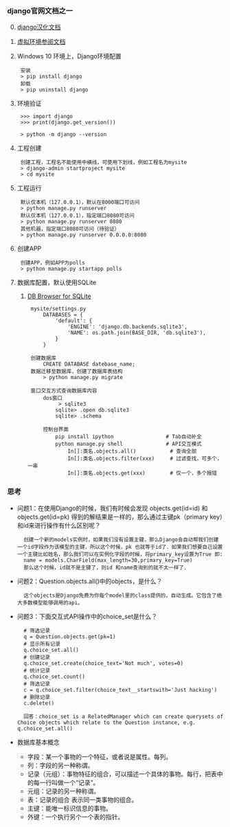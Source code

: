 ### django官网文档之一 ###
0. [django汉化文档](https://docs.djangoproject.com/zh-hans/2.2/)
1. [虚拟环境参阅文档](http://blog.51cto.com/de8ug/2087144)
2. Windows 10 环境上，Django环境配置
	
		安装
		> pip install django
		卸载
		> pip uninstall django

3. 环境验证

		>>> import django
		>>> print(django.get_version())

		> python -m django --version

4. 工程创建

		创建工程，工程名不能使用中横线，可使用下划线，例如工程名为mysite
		> django-admin startproject mysite
		> cd mysite
5. 工程运行

		默认仅本机（127.0.0.1），默认在8000端口可访问
		> python manage.py runserver
		默认仅本机（127.0.0.1），指定端口8080可访问
		> python manage.py runserver 8080
		其他机器，指定端口8080可访问（待验证）
		> python manage.py runserver 0.0.0.0:8080
6. 创建APP
		
		创建APP，例如APP为polls
		> python manage.py startapp polls

7. 数据库配置，默认使用SQLite
	1. [DB Browser for SQLite](http://www.sqlitebrowser.org/dl/)

			mysite/settings.py
				DATABASES = {
				    'default': {
				        'ENGINE': 'django.db.backends.sqlite3',
				        'NAME': os.path.join(BASE_DIR, 'db.sqlite3'),
				    }
				}
	
			创建数据库
				CREATE DATABASE datebase_name;
			数据迁移至数据库，创建了数据库表结构
				> python manage.py migrate
	
			窗口交互方式查询数据库内容		 
				dos窗口
					 > sqlite3
					sqlite> .open db.sqlite3
					sqlite> .schema

				控制台界面
					pip install ipython					# Tab自动补全
					python manage.py shell				# API交互模式	
						In[]:类名.objects.all()			# 查询全部
						In[]:类名.objects.filter(xxx)		# 过滤查找，可多个，一串		
						In[]:类名.objects.get(xxx)		# 仅一个，多个报错

### 思考 ###
- 问题1：在使用Django的时候，我们有时候会发现 objects.get(id=id) 和 objects.get(id=pk) 得到的解结果是一样的，那么通过主键pk（primary key）和id来进行操作有什么区别呢？ 


		创建一个新的models实例时，如果我们没有设置主键，那么Django会自动帮我们创建一个id字段作为该模型的主键，所以这个时候，pk 也就等于id了．如果我们想要自己设置一个主键比如姓名，那么我们可以在实例化字段的时候，将primary_key设置为True 即: 
		name = models.CharField(max_length=30,primary_key=True) 
		那么这个时候，id就不是主键了，则id 和name查询到的就不太一样了．

- 问题2：Question.objects.all()中的objects，是什么？

		这个objects是Django免费为你每个model里的class提供的，自动生成。它包含了绝大多数模型能够调用的api。

- 问题3：下面交互式API操作中的choice_set是什么？

		# 筛选记录
		q = Question.objects.get(pk=1)
		# 显示所有记录
		q.choice_set.all()
		# 创建记录
		q.choice_set.create(choice_text='Not much', votes=0)
		# 统计记录
		q.choice_set.count()
		# 筛选记录
		c = q.choice_set.filter(choice_text__startswith='Just hacking')
		# 删除记录
		c.delete()

		回答：choice_set is a RelatedManager which can create querysets of Choice objects which relate to the Question instance, e.g. q.choice_set.all()

- 数据库基本概念
	- 字段：某一个事物的一个特征，或者说是属性。每列。
	- 列：字段的另一种称谓。
	- 记录（元组）：事物特征的组合，可以描述一个具体的事物。每行，把表中的每一行叫做一个“记录”。
	- 元组：记录的另一种称谓。
	- 表：记录的组合 表示同一类事物的组合。
	- 主键：能唯一标识信息的事物。
	- 外键：一个执行另个一个表的指针。